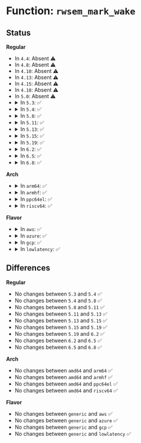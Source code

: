 # Function: <code>rwsem_mark_wake</code>

## Status
<b>Regular</b>
<ul>
<li>
In <code>4.4</code>: Absent ⚠️
</li>
<li>
In <code>4.8</code>: Absent ⚠️
</li>
<li>
In <code>4.10</code>: Absent ⚠️
</li>
<li>
In <code>4.13</code>: Absent ⚠️
</li>
<li>
In <code>4.15</code>: Absent ⚠️
</li>
<li>
In <code>4.18</code>: Absent ⚠️
</li>
<li>
In <code>5.0</code>: Absent ⚠️
</li>
<li>
<details>
<summary>In <code>5.3</code>: ✅</summary>

```c
void rwsem_mark_wake(struct rw_semaphore *sem, enum rwsem_wake_type wake_type, struct wake_q_head *wake_q);
```

**Collision:** Unique Static

**Inline:** No

**Transformation:** False

**Instances:**

```
In kernel/locking/rwsem.c (ffffffff810f7b50)
Location: kernel/locking/rwsem.c:397
Inline: False
Direct callers:
  - kernel/locking/rwsem.c:downgrade_write
  - kernel/locking/rwsem.c:rwsem_down_write_slowpath
  - kernel/locking/rwsem.c:rwsem_down_write_slowpath
  - kernel/locking/rwsem.c:rwsem_down_read_slowpath
  - kernel/locking/rwsem.c:rwsem_down_read_slowpath
```
**Symbols:**

```
ffffffff810f7b50-ffffffff810f7d65: rwsem_mark_wake (STB_LOCAL)
```
</details>
</li>
<li>
<details>
<summary>In <code>5.4</code>: ✅</summary>

```c
void rwsem_mark_wake(struct rw_semaphore *sem, enum rwsem_wake_type wake_type, struct wake_q_head *wake_q);
```

**Collision:** Unique Static

**Inline:** No

**Transformation:** False

**Instances:**

```
In kernel/locking/rwsem.c (ffffffff81103980)
Location: kernel/locking/rwsem.c:401
Inline: False
Direct callers:
  - kernel/locking/rwsem.c:downgrade_write
  - kernel/locking/rwsem.c:rwsem_down_write_slowpath
  - kernel/locking/rwsem.c:rwsem_down_write_slowpath
  - kernel/locking/rwsem.c:rwsem_down_read_slowpath
  - kernel/locking/rwsem.c:rwsem_down_read_slowpath
```
**Symbols:**

```
ffffffff81103980-ffffffff81103b95: rwsem_mark_wake (STB_LOCAL)
```
</details>
</li>
<li>
<details>
<summary>In <code>5.8</code>: ✅</summary>

```c
void rwsem_mark_wake(struct rw_semaphore *sem, enum rwsem_wake_type wake_type, struct wake_q_head *wake_q);
```

**Collision:** Unique Static

**Inline:** No

**Transformation:** False

**Instances:**

```
In kernel/locking/rwsem.c (ffffffff8110e4d0)
Location: kernel/locking/rwsem.c:400
Inline: False
Direct callers:
  - kernel/locking/rwsem.c:downgrade_write
  - kernel/locking/rwsem.c:up_write
  - kernel/locking/rwsem.c:up_read
  - kernel/locking/rwsem.c:rwsem_down_write_slowpath
  - kernel/locking/rwsem.c:rwsem_down_write_slowpath
  - kernel/locking/rwsem.c:rwsem_down_read_slowpath
  - kernel/locking/rwsem.c:rwsem_down_read_slowpath
  - kernel/locking/rwsem.c:rwsem_down_read_slowpath
```
**Symbols:**

```
ffffffff8110e4d0-ffffffff8110e723: rwsem_mark_wake (STB_LOCAL)
```
</details>
</li>
<li>
<details>
<summary>In <code>5.11</code>: ✅</summary>

```c
void rwsem_mark_wake(struct rw_semaphore *sem, enum rwsem_wake_type wake_type, struct wake_q_head *wake_q);
```

**Collision:** Unique Static

**Inline:** No

**Transformation:** False

**Instances:**

```
In kernel/locking/rwsem.c (ffffffff8110b760)
Location: kernel/locking/rwsem.c:380
Inline: False
Direct callers:
  - kernel/locking/rwsem.c:downgrade_write
  - kernel/locking/rwsem.c:up_write
  - kernel/locking/rwsem.c:up_read
  - kernel/locking/rwsem.c:rwsem_down_write_slowpath
  - kernel/locking/rwsem.c:rwsem_down_write_slowpath
  - kernel/locking/rwsem.c:rwsem_down_read_slowpath
  - kernel/locking/rwsem.c:rwsem_down_read_slowpath
```
**Symbols:**

```
ffffffff8110b760-ffffffff8110b9a4: rwsem_mark_wake (STB_LOCAL)
```
</details>
</li>
<li>
<details>
<summary>In <code>5.13</code>: ✅</summary>

```c
void rwsem_mark_wake(struct rw_semaphore *sem, enum rwsem_wake_type wake_type, struct wake_q_head *wake_q);
```

**Collision:** Unique Static

**Inline:** No

**Transformation:** False

**Instances:**

```
In kernel/locking/rwsem.c (ffffffff8110d580)
Location: kernel/locking/rwsem.c:380
Inline: False
Direct callers:
  - kernel/locking/rwsem.c:downgrade_write
  - kernel/locking/rwsem.c:up_write
  - kernel/locking/rwsem.c:up_read
  - kernel/locking/rwsem.c:rwsem_down_write_slowpath
  - kernel/locking/rwsem.c:rwsem_down_write_slowpath
  - kernel/locking/rwsem.c:rwsem_down_read_slowpath
  - kernel/locking/rwsem.c:rwsem_down_read_slowpath
```
**Symbols:**

```
ffffffff8110d580-ffffffff8110d7c2: rwsem_mark_wake (STB_LOCAL)
```
</details>
</li>
<li>
<details>
<summary>In <code>5.15</code>: ✅</summary>

```c
void rwsem_mark_wake(struct rw_semaphore *sem, enum rwsem_wake_type wake_type, struct wake_q_head *wake_q);
```

**Collision:** Unique Static

**Inline:** No

**Transformation:** False

**Instances:**

```
In kernel/locking/rwsem.c (ffffffff8112cdd0)
Location: kernel/locking/rwsem.c:405
Inline: False
Direct callers:
  - kernel/locking/rwsem.c:downgrade_write
  - kernel/locking/rwsem.c:rwsem_down_write_slowpath
  - kernel/locking/rwsem.c:rwsem_down_write_slowpath
  - kernel/locking/rwsem.c:rwsem_down_read_slowpath
  - kernel/locking/rwsem.c:rwsem_down_read_slowpath
```
**Symbols:**

```
ffffffff8112cdd0-ffffffff8112d02e: rwsem_mark_wake (STB_LOCAL)
```
</details>
</li>
<li>
<details>
<summary>In <code>5.19</code>: ✅</summary>

```c
void rwsem_mark_wake(struct rw_semaphore *sem, enum rwsem_wake_type wake_type, struct wake_q_head *wake_q);
```

**Collision:** Unique Static

**Inline:** No

**Transformation:** False

**Instances:**

```
In kernel/locking/rwsem.c (ffffffff8114e090)
Location: kernel/locking/rwsem.c:406
Inline: False
Direct callers:
  - kernel/locking/rwsem.c:downgrade_write
  - kernel/locking/rwsem.c:rwsem_down_write_slowpath
  - kernel/locking/rwsem.c:rwsem_down_write_slowpath
  - kernel/locking/rwsem.c:rwsem_down_read_slowpath
  - kernel/locking/rwsem.c:rwsem_down_read_slowpath
  - kernel/locking/rwsem.c:rwsem_down_read_slowpath
```
**Symbols:**

```
ffffffff8114e090-ffffffff8114e33e: rwsem_mark_wake (STB_LOCAL)
```
</details>
</li>
<li>
<details>
<summary>In <code>6.2</code>: ✅</summary>

```c
void rwsem_mark_wake(struct rw_semaphore *sem, enum rwsem_wake_type wake_type, struct wake_q_head *wake_q);
```

**Collision:** Unique Static

**Inline:** No

**Transformation:** False

**Instances:**

```
In kernel/locking/rwsem.c (ffffffff8117d010)
Location: kernel/locking/rwsem.c:414
Inline: False
Direct callers:
  - kernel/locking/rwsem.c:downgrade_write
  - kernel/locking/rwsem.c:rwsem_down_write_slowpath
  - kernel/locking/rwsem.c:rwsem_down_write_slowpath
  - kernel/locking/rwsem.c:rwsem_down_read_slowpath
  - kernel/locking/rwsem.c:rwsem_down_read_slowpath
  - kernel/locking/rwsem.c:rwsem_down_read_slowpath
```
**Symbols:**

```
ffffffff8117d010-ffffffff8117d2be: rwsem_mark_wake (STB_LOCAL)
```
</details>
</li>
<li>
<details>
<summary>In <code>6.5</code>: ✅</summary>

```c
void rwsem_mark_wake(struct rw_semaphore *sem, enum rwsem_wake_type wake_type, struct wake_q_head *wake_q);
```

**Collision:** Unique Static

**Inline:** No

**Transformation:** False

**Instances:**

```
In kernel/locking/rwsem.c (ffffffff8118dcc0)
Location: kernel/locking/rwsem.c:411
Inline: False
Direct callers:
  - kernel/locking/rwsem.c:downgrade_write
  - kernel/locking/rwsem.c:rwsem_down_write_slowpath
  - kernel/locking/rwsem.c:rwsem_down_write_slowpath
  - kernel/locking/rwsem.c:rwsem_down_read_slowpath
  - kernel/locking/rwsem.c:rwsem_down_read_slowpath
  - kernel/locking/rwsem.c:rwsem_down_read_slowpath
```
**Symbols:**

```
ffffffff8118dcc0-ffffffff8118df6e: rwsem_mark_wake (STB_LOCAL)
```
</details>
</li>
<li>
<details>
<summary>In <code>6.8</code>: ✅</summary>

```c
void rwsem_mark_wake(struct rw_semaphore *sem, enum rwsem_wake_type wake_type, struct wake_q_head *wake_q);
```

**Collision:** Unique Static

**Inline:** No

**Transformation:** False

**Instances:**

```
In kernel/locking/rwsem.c (ffffffff8119c670)
Location: kernel/locking/rwsem.c:411
Inline: False
Direct callers:
  - kernel/locking/rwsem.c:downgrade_write
  - kernel/locking/rwsem.c:rwsem_down_write_slowpath
  - kernel/locking/rwsem.c:rwsem_down_write_slowpath
  - kernel/locking/rwsem.c:rwsem_down_read_slowpath
  - kernel/locking/rwsem.c:rwsem_down_read_slowpath
  - kernel/locking/rwsem.c:rwsem_down_read_slowpath
```
**Symbols:**

```
ffffffff8119c670-ffffffff8119c91e: rwsem_mark_wake (STB_LOCAL)
```
</details>
</li>
</ul>
<b>Arch</b>
<ul>
<li>
<details>
<summary>In <code>arm64</code>: ✅</summary>

```c
void rwsem_mark_wake(struct rw_semaphore *sem, enum rwsem_wake_type wake_type, struct wake_q_head *wake_q);
```

**Collision:** Unique Static

**Inline:** No

**Transformation:** False

**Instances:**

```
In kernel/locking/rwsem.c (ffff8000101692b0)
Location: kernel/locking/rwsem.c:401
Inline: False
Direct callers:
  - kernel/locking/rwsem.c:downgrade_write
  - kernel/locking/rwsem.c:rwsem_down_write_slowpath
  - kernel/locking/rwsem.c:rwsem_down_write_slowpath
  - kernel/locking/rwsem.c:rwsem_down_read_slowpath
  - kernel/locking/rwsem.c:rwsem_down_read_slowpath
```
**Symbols:**

```
ffff8000101692b0-ffff800010169514: rwsem_mark_wake (STB_LOCAL)
```
</details>
</li>
<li>
<details>
<summary>In <code>armhf</code>: ✅</summary>

```c
void rwsem_mark_wake(struct rw_semaphore *sem, enum rwsem_wake_type wake_type, struct wake_q_head *wake_q);
```

**Collision:** Unique Static

**Inline:** No

**Transformation:** False

**Instances:**

```
In kernel/locking/rwsem.c (c03b5358)
Location: kernel/locking/rwsem.c:401
Inline: False
Direct callers:
  - kernel/locking/rwsem.c:downgrade_write
  - kernel/locking/rwsem.c:rwsem_down_write_slowpath
  - kernel/locking/rwsem.c:rwsem_down_write_slowpath
  - kernel/locking/rwsem.c:rwsem_down_read_slowpath
  - kernel/locking/rwsem.c:rwsem_down_read_slowpath
```
**Symbols:**

```
c03b5358-c03b55d0: rwsem_mark_wake (STB_LOCAL)
```
</details>
</li>
<li>
<details>
<summary>In <code>ppc64el</code>: ✅</summary>

```c
void rwsem_mark_wake(struct rw_semaphore *sem, enum rwsem_wake_type wake_type, struct wake_q_head *wake_q);
```

**Collision:** Unique Static

**Inline:** No

**Transformation:** False

**Instances:**

```
In kernel/locking/rwsem.c (c0000000001c0b70)
Location: kernel/locking/rwsem.c:401
Inline: False
Direct callers:
  - kernel/locking/rwsem.c:downgrade_write
  - kernel/locking/rwsem.c:rwsem_down_write_slowpath
  - kernel/locking/rwsem.c:rwsem_down_write_slowpath
  - kernel/locking/rwsem.c:rwsem_down_read_slowpath
  - kernel/locking/rwsem.c:rwsem_down_read_slowpath
```
**Symbols:**

```
c0000000001c0b70-c0000000001c0e78: rwsem_mark_wake (STB_LOCAL)
```
</details>
</li>
<li>
<details>
<summary>In <code>riscv64</code>: ✅</summary>

```c
void rwsem_mark_wake(struct rw_semaphore *sem, enum rwsem_wake_type wake_type, struct wake_q_head *wake_q);
```

**Collision:** Unique Static

**Inline:** No

**Transformation:** False

**Instances:**

```
In kernel/locking/rwsem.c (ffffffe00010a8b2)
Location: kernel/locking/rwsem.c:401
Inline: False
Direct callers:
  - kernel/locking/rwsem.c:downgrade_write
  - kernel/locking/rwsem.c:rwsem_down_write_slowpath
  - kernel/locking/rwsem.c:rwsem_down_write_slowpath
  - kernel/locking/rwsem.c:rwsem_down_read_slowpath
```
**Symbols:**

```
ffffffe00010a8b2-ffffffe00010aa4e: rwsem_mark_wake (STB_LOCAL)
```
</details>
</li>
</ul>
<b>Flavor</b>
<ul>
<li>
<details>
<summary>In <code>aws</code>: ✅</summary>

```c
void rwsem_mark_wake(struct rw_semaphore *sem, enum rwsem_wake_type wake_type, struct wake_q_head *wake_q);
```

**Collision:** Unique Static

**Inline:** No

**Transformation:** False

**Instances:**

```
In kernel/locking/rwsem.c (ffffffff810fcc90)
Location: kernel/locking/rwsem.c:401
Inline: False
Direct callers:
  - kernel/locking/rwsem.c:downgrade_write
  - kernel/locking/rwsem.c:rwsem_down_write_slowpath
  - kernel/locking/rwsem.c:rwsem_down_write_slowpath
  - kernel/locking/rwsem.c:rwsem_down_read_slowpath
  - kernel/locking/rwsem.c:rwsem_down_read_slowpath
```
**Symbols:**

```
ffffffff810fcc90-ffffffff810fcea5: rwsem_mark_wake (STB_LOCAL)
```
</details>
</li>
<li>
<details>
<summary>In <code>azure</code>: ✅</summary>

```c
void rwsem_mark_wake(struct rw_semaphore *sem, enum rwsem_wake_type wake_type, struct wake_q_head *wake_q);
```

**Collision:** Unique Static

**Inline:** No

**Transformation:** False

**Instances:**

```
In kernel/locking/rwsem.c (ffffffff810ecea0)
Location: kernel/locking/rwsem.c:401
Inline: False
Direct callers:
  - kernel/locking/rwsem.c:downgrade_write
  - kernel/locking/rwsem.c:rwsem_down_write_slowpath
  - kernel/locking/rwsem.c:rwsem_down_write_slowpath
  - kernel/locking/rwsem.c:rwsem_down_read_slowpath
  - kernel/locking/rwsem.c:rwsem_down_read_slowpath
```
**Symbols:**

```
ffffffff810ecea0-ffffffff810ed0b5: rwsem_mark_wake (STB_LOCAL)
```
</details>
</li>
<li>
<details>
<summary>In <code>gcp</code>: ✅</summary>

```c
void rwsem_mark_wake(struct rw_semaphore *sem, enum rwsem_wake_type wake_type, struct wake_q_head *wake_q);
```

**Collision:** Unique Static

**Inline:** No

**Transformation:** False

**Instances:**

```
In kernel/locking/rwsem.c (ffffffff810f9e50)
Location: kernel/locking/rwsem.c:401
Inline: False
Direct callers:
  - kernel/locking/rwsem.c:downgrade_write
  - kernel/locking/rwsem.c:rwsem_down_write_slowpath
  - kernel/locking/rwsem.c:rwsem_down_write_slowpath
  - kernel/locking/rwsem.c:rwsem_down_read_slowpath
  - kernel/locking/rwsem.c:rwsem_down_read_slowpath
```
**Symbols:**

```
ffffffff810f9e50-ffffffff810fa065: rwsem_mark_wake (STB_LOCAL)
```
</details>
</li>
<li>
<details>
<summary>In <code>lowlatency</code>: ✅</summary>

```c
void rwsem_mark_wake(struct rw_semaphore *sem, enum rwsem_wake_type wake_type, struct wake_q_head *wake_q);
```

**Collision:** Unique Static

**Inline:** No

**Transformation:** False

**Instances:**

```
In kernel/locking/rwsem.c (ffffffff81104fc0)
Location: kernel/locking/rwsem.c:401
Inline: False
Direct callers:
  - kernel/locking/rwsem.c:downgrade_write
  - kernel/locking/rwsem.c:rwsem_down_write_slowpath
  - kernel/locking/rwsem.c:rwsem_down_write_slowpath
  - kernel/locking/rwsem.c:rwsem_down_read_slowpath
  - kernel/locking/rwsem.c:rwsem_down_read_slowpath
```
**Symbols:**

```
ffffffff81104fc0-ffffffff811051d5: rwsem_mark_wake (STB_LOCAL)
```
</details>
</li>
</ul>

## Differences
<b>Regular</b>
<ul>
<li>
No changes between <code>5.3</code> and <code>5.4</code> ✅
</li>
<li>
No changes between <code>5.4</code> and <code>5.8</code> ✅
</li>
<li>
No changes between <code>5.8</code> and <code>5.11</code> ✅
</li>
<li>
No changes between <code>5.11</code> and <code>5.13</code> ✅
</li>
<li>
No changes between <code>5.13</code> and <code>5.15</code> ✅
</li>
<li>
No changes between <code>5.15</code> and <code>5.19</code> ✅
</li>
<li>
No changes between <code>5.19</code> and <code>6.2</code> ✅
</li>
<li>
No changes between <code>6.2</code> and <code>6.5</code> ✅
</li>
<li>
No changes between <code>6.5</code> and <code>6.8</code> ✅
</li>
</ul>
<b>Arch</b>
<ul>
<li>
No changes between <code>amd64</code> and <code>arm64</code> ✅
</li>
<li>
No changes between <code>amd64</code> and <code>armhf</code> ✅
</li>
<li>
No changes between <code>amd64</code> and <code>ppc64el</code> ✅
</li>
<li>
No changes between <code>amd64</code> and <code>riscv64</code> ✅
</li>
</ul>
<b>Flavor</b>
<ul>
<li>
No changes between <code>generic</code> and <code>aws</code> ✅
</li>
<li>
No changes between <code>generic</code> and <code>azure</code> ✅
</li>
<li>
No changes between <code>generic</code> and <code>gcp</code> ✅
</li>
<li>
No changes between <code>generic</code> and <code>lowlatency</code> ✅
</li>
</ul>
